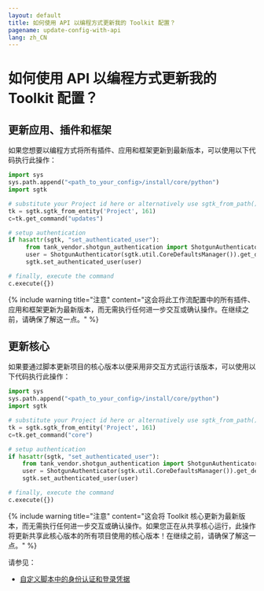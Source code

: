 ```yaml
---
layout: default
title: 如何使用 API 以编程方式更新我的 Toolkit 配置？
pagename: update-config-with-api
lang: zh_CN
---
```


# 如何使用 API 以编程方式更新我的 Toolkit 配置？

## 更新应用、插件和框架
如果您想要以编程方式将所有插件、应用和框架更新到最新版本，可以使用以下代码执行此操作：

```python
import sys
sys.path.append("<path_to_your_config>/install/core/python")
import sgtk

# substitute your Project id here or alternatively use sgtk_from_path()
tk = sgtk.sgtk_from_entity('Project', 161)
c=tk.get_command("updates")

# setup authentication
if hasattr(sgtk, "set_authenticated_user"):
     from tank_vendor.shotgun_authentication import ShotgunAuthenticator
     user = ShotgunAuthenticator(sgtk.util.CoreDefaultsManager()).get_default_user()
     sgtk.set_authenticated_user(user)

# finally, execute the command
c.execute({})
```

{% include warning title="注意" content="这会将此工作流配置中的所有插件、应用和框架更新为最新版本，而无需执行任何进一步交互或确认操作。在继续之前，请确保了解这一点。" %}

## 更新核心

如果要通过脚本更新项目的核心版本以便采用非交互方式运行该版本，可以使用以下代码执行此操作：

```python
import sys
sys.path.append("<path_to_your_config>/install/core/python")
import sgtk

# substitute your Project id here or alternatively use sgtk_from_path()
tk = sgtk.sgtk_from_entity('Project', 161)
c=tk.get_command("core")

# setup authentication
if hasattr(sgtk, "set_authenticated_user"):
    from tank_vendor.shotgun_authentication import ShotgunAuthenticator
    user = ShotgunAuthenticator(sgtk.util.CoreDefaultsManager()).get_default_user()
    sgtk.set_authenticated_user(user)

# finally, execute the command
c.execute({})
```

{% include warning title="注意" content="这会将 Toolkit 核心更新为最新版本，而无需执行任何进一步交互或确认操作。如果您正在从共享核心运行，此操作将更新共享此核心版本的所有项目使用的核心版本！在继续之前，请确保了解这一点。" %}

请参见：

- [自定义脚本中的身份认证和登录凭据](https://support.shotgunsoftware.com/entries/95445997-How-do-I-work-with-authentication-and-login-credentials-in-custom-scripts-)
